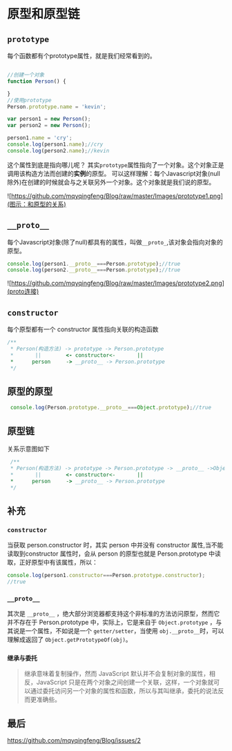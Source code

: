 # 原型和原型链

## `prototype`

每个函数都有个prototype属性，就是我们经常看到的。

```javascript

//创建一个对象
function Person() {

}
//使用prototype
Person.prototype.name = 'kevin';

var person1 = new Person();
var person2 = new Person();

person1.name = 'cry';
console.log(person1.name);//cry
console.log(person2.name);//kevin

```

这个属性到底是指向哪儿呢？
其实`prototype`属性指向了一个对象。这个对象正是调用该构造方法而创建的**实例**的原型。
可以这样理解：每个Javascript对象(null除外)在创建的时候就会与之关联另外一个对象。这个对象就是我们说的原型。

![https://github.com/mqyqingfeng/Blog/raw/master/Images/prototype1.png](图示：和原型的关系)

## `__proto__`

每个Javascript对象(除了null)都具有的属性，叫做`__proto_`,该对象会指向对象的原型。

```javascript
console.log(person1.__proto__===Person.prototype);//true
console.log(person2.__proto__===Person.prototype);//true
```

![https://github.com/mqyqingfeng/Blog/raw/master/Images/prototype2.png](proto连接)

## `constructor`

每个原型都有一个 constructor 属性指向关联的构造函数

```javascript
/**
 * Person(构造方法) -> prototype -> Person.prototype
 *       ||        <- constructor<-       ||
 *      person     -> __proto__ -> Person.prototype
 */

```

## 原型的原型

```javascript
 console.log(Person.prototype.__proto__===Object.prototype);//true

```

## 原型链

关系示意图如下

```javascript
 /**
 * Person(构造方法) -> prototype -> Person.prototype -> __proto__ ->Object.prototype ->__proto__->null
 *       ||        <- constructor<-       ||
 *      person     -> __proto__ -> Person.prototype
 */

```

## 补充

### `constructor`

当获取 person.constructor 时，其实 person 中并没有 constructor 属性,当不能读取到constructor 属性时，会从 person 的原型也就是 Person.prototype 中读取，正好原型中有该属性，所以：

```javascript
console.log(person1.constructor===Person.prototype.constructor);
//true
```

### `__proto__`

其次是 `__proto__` ，绝大部分浏览器都支持这个非标准的方法访问原型，然而它并不存在于 Person.prototype 中，实际上，它是来自于 `Object.prototype` ，与其说是一个属性，不如说是一个 `getter/setter`，当使用 `obj.__proto__`时，可以理解成返回了 `Object.getPrototypeOf(obj)`。

### `继承与委托`

>继承意味着复制操作，然而 JavaScript 默认并不会复制对象的属性，相反，JavaScript 只是在两个对象之间创建一个关联，这样，一个对象就可以通过委托访问另一个对象的属性和函数，所以与其叫继承，委托的说法反而更准确些。

## 最后
https://github.com/mqyqingfeng/Blog/issues/2